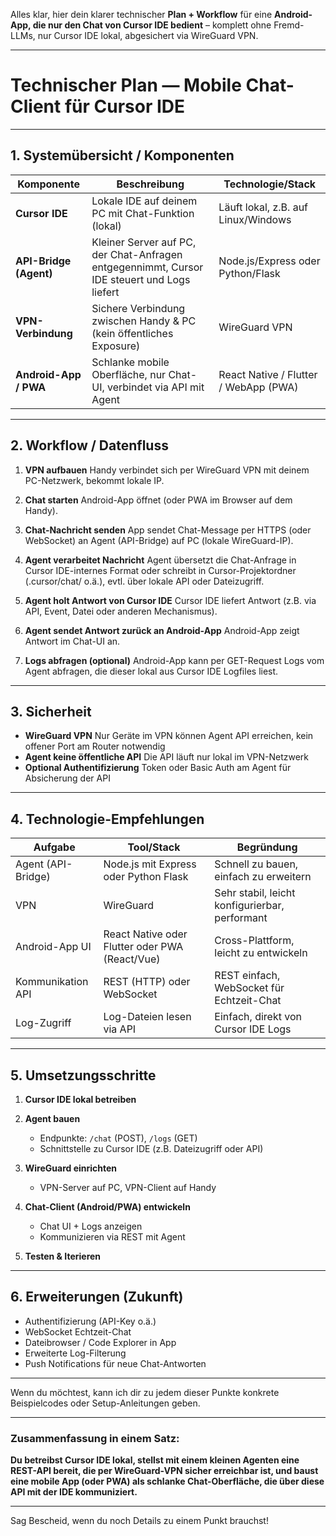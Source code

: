Alles klar, hier dein klarer technischer **Plan + Workflow** für eine **Android-App, die nur den Chat von Cursor IDE bedient** – komplett ohne Fremd-LLMs, nur Cursor IDE lokal, abgesichert via WireGuard VPN.

---

# Technischer Plan — Mobile Chat-Client für Cursor IDE

---

## 1. Systemübersicht / Komponenten

| Komponente             | Beschreibung                                                                                | Technologie/Stack                     |
| ---------------------- | ------------------------------------------------------------------------------------------- | ------------------------------------- |
| **Cursor IDE**         | Lokale IDE auf deinem PC mit Chat-Funktion (lokal)                                          | Läuft lokal, z.B. auf Linux/Windows   |
| **API-Bridge (Agent)** | Kleiner Server auf PC, der Chat-Anfragen entgegennimmt, Cursor IDE steuert und Logs liefert | Node.js/Express oder Python/Flask     |
| **VPN-Verbindung**     | Sichere Verbindung zwischen Handy & PC (kein öffentliches Exposure)                         | WireGuard VPN                         |
| **Android-App / PWA**  | Schlanke mobile Oberfläche, nur Chat-UI, verbindet via API mit Agent                        | React Native / Flutter / WebApp (PWA) |

---

## 2. Workflow / Datenfluss

1. **VPN aufbauen**
   Handy verbindet sich per WireGuard VPN mit deinem PC-Netzwerk, bekommt lokale IP.

2. **Chat starten**
   Android-App öffnet (oder PWA im Browser auf dem Handy).

3. **Chat-Nachricht senden**
   App sendet Chat-Message per HTTPS (oder WebSocket) an Agent (API-Bridge) auf PC (lokale WireGuard-IP).

4. **Agent verarbeitet Nachricht**
   Agent übersetzt die Chat-Anfrage in Cursor IDE-internes Format oder schreibt in Cursor-Projektordner (.cursor/chat/ o.ä.), evtl. über lokale API oder Dateizugriff.

5. **Agent holt Antwort von Cursor IDE**
   Cursor IDE liefert Antwort (z.B. via API, Event, Datei oder anderen Mechanismus).

6. **Agent sendet Antwort zurück an Android-App**
   Android-App zeigt Antwort im Chat-UI an.

7. **Logs abfragen (optional)**
   Android-App kann per GET-Request Logs vom Agent abfragen, die dieser lokal aus Cursor IDE Logfiles liest.

---

## 3. Sicherheit

* **WireGuard VPN**
  Nur Geräte im VPN können Agent API erreichen, kein offener Port am Router notwendig
* **Agent keine öffentliche API**
  Die API läuft nur lokal im VPN-Netzwerk
* **Optional Authentifizierung**
  Token oder Basic Auth am Agent für Absicherung der API

---

## 4. Technologie-Empfehlungen

| Aufgabe            | Tool/Stack                                     | Begründung                                     |
| ------------------ | ---------------------------------------------- | ---------------------------------------------- |
| Agent (API-Bridge) | Node.js mit Express oder Python Flask          | Schnell zu bauen, einfach zu erweitern         |
| VPN                | WireGuard                                      | Sehr stabil, leicht konfigurierbar, performant |
| Android-App UI     | React Native oder Flutter oder PWA (React/Vue) | Cross-Plattform, leicht zu entwickeln          |
| Kommunikation API  | REST (HTTP) oder WebSocket                     | REST einfach, WebSocket für Echtzeit-Chat      |
| Log-Zugriff        | Log-Dateien lesen via API                      | Einfach, direkt von Cursor IDE Logs            |

---

## 5. Umsetzungsschritte

1. **Cursor IDE lokal betreiben**
2. **Agent bauen**

   * Endpunkte: `/chat` (POST), `/logs` (GET)
   * Schnittstelle zu Cursor IDE (z.B. Dateizugriff oder API)
3. **WireGuard einrichten**

   * VPN-Server auf PC, VPN-Client auf Handy
4. **Chat-Client (Android/PWA) entwickeln**

   * Chat UI + Logs anzeigen
   * Kommunizieren via REST mit Agent
5. **Testen & Iterieren**

---

## 6. Erweiterungen (Zukunft)

* Authentifizierung (API-Key o.ä.)
* WebSocket Echtzeit-Chat
* Dateibrowser / Code Explorer in App
* Erweiterte Log-Filterung
* Push Notifications für neue Chat-Antworten

---

Wenn du möchtest, kann ich dir zu jedem dieser Punkte konkrete Beispielcodes oder Setup-Anleitungen geben.

---

### Zusammenfassung in einem Satz:

**Du betreibst Cursor IDE lokal, stellst mit einem kleinen Agenten eine REST-API bereit, die per WireGuard-VPN sicher erreichbar ist, und baust eine mobile App (oder PWA) als schlanke Chat-Oberfläche, die über diese API mit der IDE kommuniziert.**

---

Sag Bescheid, wenn du noch Details zu einem Punkt brauchst!
